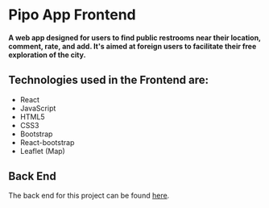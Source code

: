 # Pipo App Frontend

#### A web app designed for users to find public restrooms near their location, comment, rate, and add. It's aimed at foreign users to facilitate their free exploration of the city. 

## Technologies used in the Frontend are: 
- React
- JavaScript
- HTML5
- CSS3
- Bootstrap
- React-bootstrap
- Leaflet (Map)

## Back End
The back end for this project can be found [here](https://github.com/nguzm4n/pipo-app-backend.git).
